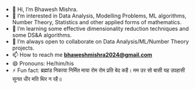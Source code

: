 - 👋 Hi, I’m Bhawesh Mishra.
- 👀 I’m interested in Data Analysis, Modelling Problems, ML algorithms, Number Theory, Statistics and other applied forms of mathematics. 
- 🌱 I’m learning some effective dimensionality reduction techniques and some DS&A algorithms. 
- 💞️ I’m always open to collaborate on Data Analysis/ML/Number Theory projects. 
- 📫 How to reach me **bhaweshmishra2024@gmail.com**
- 😄 Pronouns: He/him/his
- ⚡ Fun fact: ब्रह्मांड निकाया निर्मित माया रोम रोम प्रति बेद कहै।
                मम उर सो बासी यह उपहासी सुनत धीर मति थिर न रहै॥ 

<!---
MaulikNepali/MaulikNepali is a ✨ special ✨ repository because its `README.md` (this file) appears on your GitHub profile.
You can click the Preview link to take a look at your changes.
--->
